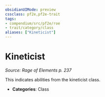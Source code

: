 ```yaml
---
obsidianUIMode: preview
cssclass: pf2e,pf2e-trait
tags:
- compendium/src/pf2e/roe
- trait/category/class
aliases: ["Kineticist"]
---
```

# Kineticist  
*Source: Rage of Elements p. 237*  

This indicates abilities from the kineticist class.

- **Categories**: Class